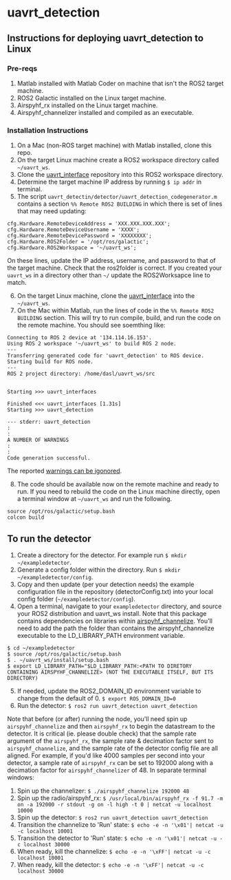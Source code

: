 # uavrt_detection

## Instructions for deploying uavrt_detection to Linux

### Pre-reqs
1. Matlab installed with Matlab Coder on machine that isn't the ROS2 target machine.
2. ROS2 Galactic installed on the Linux target machine. 
3. Airspyhf_rx installed on the Linux target machine.
4. Airspyhf_channelizer installed and compiled as an executable. 

### Installation Instructions
1. On a Mac (non-ROS target machine) with Matlab installed, clone this repo. 
2. On the target Linux machine create a ROS2 workspace directory called `~/uavrt_ws`. 
3. Clone the [uavrt_interface](https://github.com/dynamic-and-active-systems-lab/uavrt_interfaces) repository into this ROS2 workspace directory. 
4. Determine the target machine IP address by running `$ ip addr` in terminal.
5. The script `uavrt_detectin/detector/uavrt_detection_codegenerator.m` contains a section `%% Remote ROS2 BUILDING` in which there is set of lines that may need updating:
```
cfg.Hardware.RemoteDeviceAddress = 'XXX.XXX.XXX.XXX';
cfg.Hardware.RemoteDeviceUsername = 'XXXX';
cfg.Hardware.RemoteDevicePassword = 'XXXXXXXX';
cfg.Hardware.ROS2Folder = '/opt/ros/galactic';
cfg.Hardware.ROS2Workspace = '~/uavrt_ws';
```
On these lines, update the IP address, username, and password to that of the target machine. Check that the ros2folder is correct. If you created your `uavrt_ws` in a directory other than `~/` update the ROS2Worksapce line to match. 

6. On the target Linux machine, clone the [uavrt_interface](https://github.com/dynamic-and-active-systems-lab/uavrt_interfaces) into the `~/uavrt_ws`.
7. On the Mac within Matlab, run the lines of code in the `%% Remote ROS2 BUILDING` section. This will try to run compile, build, and run the code on the remote machine. You should see soemthing like:
```
Connecting to ROS 2 device at '134.114.16.153'.
Using ROS 2 workspace '~/uavrt_ws' to build ROS 2 node.
---
Transferring generated code for 'uavrt_detection' to ROS device.
Starting build for ROS node.
---
ROS 2 project directory: /home/dasl/uavrt_ws/src


Starting >>> uavrt_interfaces

Finished <<< uavrt_interfaces [1.31s]
Starting >>> uavrt_detection

--- stderr: uavrt_detection
:
:
A NUMBER OF WARNINGS
:
:
Code generation successful.
```
The reported [warnings can be igonored](https://www.mathworks.com/matlabcentral/answers/1723340-how-to-run-a-ros2-node-executable-generated-by-coder#comment_2183100). 

8. The code should be available now on the remote machine and ready to run. If you need to rebuild the code on the Linux machine directly, open a terminal window at `~/uavrt_ws` and run the following.
```
source /opt/ros/galactic/setup.bash
colcon build
```

## To run the detector
1. Create a directory for the detector. For example run `$ mkdir ~/exampledetector`.
2. Generate a config folder within the directory. Run `$ mkdir ~/exampledetector/config`.
3. Copy and then update (per your detection needs) the example configuration file in the repository (detectorConfig.txt) into your local config folder (`~/exampledetector/config`).
4. Open a terminal, navigate to your `exampledetector` directory, and source your ROS2 distribution and uavrt_ws install. Note that this package contains dependencies on libraries within [airspyhf_channelize](). You'll need to add the path the folder than contains the airspyhf_channelize executable to the LD_LIBRARY_PATH environment variable. 
```
$ cd ~/exampledetector
$ source /opt/ros/galactic/setup.bash
$ . ~/uavrt_ws/install/setup.bash
$ export LD_LIBRARY_PATH="$LD_LIBRARY_PATH:<PATH TO DIRETORY CONTAINING AIRSPYHF_CHANNELIZE> (NOT THE EXECUTABLE ITSELF, BUT ITS DIRECTORY)
```
5. If needed, update the ROS2_DOMAIN_ID environment variable to change from the default of 0. `$ export ROS_DOMAIN_ID=0`
6. Run the detector: `$ ros2 run uavrt_detection uavrt_detection`

Note that before (or after) running the node, you'll need spin up `airspyhf_channelize` and then `airspyhf_rx` to begin the datastream to the detector. It is critical (ie. please double check) that the sample rate argument of the `airspyhf_rx`, the sample rate & decimation factor sent to `airspyhf_channelize`, and the sample rate of the detector config file are all aligned. For example, if you'd like 4000 samples per second into your detector, a sample rate of `airspyhf_rx` can be set to 192000 along with a decimation factor for `airspyhf_channelizer` of 48. 
In separate terminal windows:
1. Spin up the channelizer: `$ ./airspyhf_channelize 192000 48`
2. Spin up the radio/airspyhf_rx: `$ /usr/local/bin/airspyhf_rx -f 91.7 -m on -a 192000 -r stdout -g on -l high -t 0 | netcat -u localhost 10000`
3. Spin up the detector: `$ ros2 run uavrt_detection uavrt_detection`
4. Transition the channelize to 'Run' state: `$ echo -e -n '\x01'| netcat -u -c localhost 10001`
5. Transition the detector to 'Run' state: `$ echo -e -n '\x01'| netcat -u -c localhost 30000`
6. When ready, kill the channelize: `$ echo -e -n '\xFF'| netcat -u -c localhost 10001`
7. When ready, kill the detector: `$ echo -e -n '\xFF'| netcat -u -c localhost 30000`
